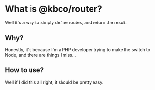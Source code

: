 # What is @kbco/router?

Well it's a way to simply define routes, and return the result.

## Why?
Honestly, it's because I'm a PHP developer trying to make the switch to Node, and there are things I miss...

## How to use?
Well if I did this all right, it should be pretty easy.